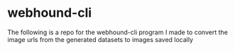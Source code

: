 # webhound-cli
The following is a repo for the webhound-cli program I made to convert the image urls from the generated datasets to images saved locally
